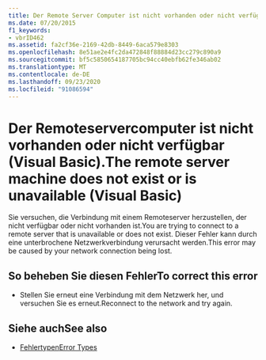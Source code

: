 ```yaml
---
title: Der Remote Server Computer ist nicht vorhanden oder nicht verfügbar.
ms.date: 07/20/2015
f1_keywords:
- vbrID462
ms.assetid: fa2cf36e-2169-42db-8449-6aca579e8303
ms.openlocfilehash: 8e51ae2e4fc2da472848f88884d23cc279c890a9
ms.sourcegitcommit: bf5c5850654187705bc94cc40ebfb62fe346ab02
ms.translationtype: MT
ms.contentlocale: de-DE
ms.lasthandoff: 09/23/2020
ms.locfileid: "91086594"
---
```

# <a name="the-remote-server-machine-does-not-exist-or-is-unavailable-visual-basic"></a><span data-ttu-id="1d5cd-102">Der Remoteservercomputer ist nicht vorhanden oder nicht verfügbar (Visual Basic).</span><span class="sxs-lookup"><span data-stu-id="1d5cd-102">The remote server machine does not exist or is unavailable (Visual Basic)</span></span>

<span data-ttu-id="1d5cd-103">Sie versuchen, die Verbindung mit einem Remoteserver herzustellen, der nicht verfügbar oder nicht vorhanden ist.</span><span class="sxs-lookup"><span data-stu-id="1d5cd-103">You are trying to connect to a remote server that is unavailable or does not exist.</span></span> <span data-ttu-id="1d5cd-104">Dieser Fehler kann durch eine unterbrochene Netzwerkverbindung verursacht werden.</span><span class="sxs-lookup"><span data-stu-id="1d5cd-104">This error may be caused by your network connection being lost.</span></span>  
  
## <a name="to-correct-this-error"></a><span data-ttu-id="1d5cd-105">So beheben Sie diesen Fehler</span><span class="sxs-lookup"><span data-stu-id="1d5cd-105">To correct this error</span></span>  
  
- <span data-ttu-id="1d5cd-106">Stellen Sie erneut eine Verbindung mit dem Netzwerk her, und versuchen Sie es erneut.</span><span class="sxs-lookup"><span data-stu-id="1d5cd-106">Reconnect to the network and try again.</span></span>  
  
## <a name="see-also"></a><span data-ttu-id="1d5cd-107">Siehe auch</span><span class="sxs-lookup"><span data-stu-id="1d5cd-107">See also</span></span>

- [<span data-ttu-id="1d5cd-108">Fehlertypen</span><span class="sxs-lookup"><span data-stu-id="1d5cd-108">Error Types</span></span>](../programming-guide/language-features/error-types.md)
